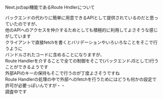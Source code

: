 Next.jsのapi機能であるRoute Hndlerについて  
  
バックエンドの代わりに簡単に用意できるAPIとして提供されているのだと思っていたのですが、  
他のAPIへのアクセスを仲介するためとしても積極的に利用してよさそうな感じがしています  
クライアントで直接fetchを書くとバリデーションやいろいろなことをそこで行うように  
バンドルされたコードに含めることになりますが、  
Route Handlerを介することで全ての制御をそこで(バックエンドJSとして)行うことができるようです  
外部APIのキーの保持もそこで行うのが丁度よさそうですね  
Route Handlerの処理の中で外部へのfetchを行うためにはどうも何かの設定で許可が必要っぽいんですが・・  
調査中です